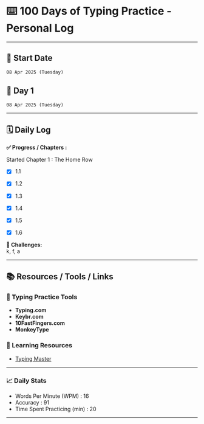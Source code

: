 # ⌨️ 100 Days of Typing Practice - Personal Log

---

## 📅 Start Date  
`08 Apr 2025 (Tuesday)`

## 📆 Day 1  
`08 Apr 2025 (Tuesday)`

---

## 🗓️ Daily Log


**✅ Progress / Chapters :**  

Started Chapter 1 : The Home Row
- [x] 1.1
- [x] 1.2
- [x] 1.3
- [x] 1.4
- [x] 1.5
- [x] 1.6



**🤔 Challenges:**  
k, f, a

---

## 📚 Resources / Tools / Links

### 🎯 Typing Practice Tools
- **Typing.com**
- **Keybr.com**
- **10FastFingers.com**
- **MonkeyType**

### 📖 Learning Resources
- [Typing Master](https://www.typingmaster.com/)

---

### 📈 Daily Stats
- Words Per Minute (WPM)          : 16 
- Accuracy                        : 91
- Time Spent Practicing (min)     : 20

--- 